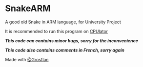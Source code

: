# SnakeARM

A good old Snake in ARM language, for University Project

It is recommended to run this program on [CPUlator](https://cpulator.01xz.net/?sys=arm-de1soc)

***This code can contains minor bugs, sorry for the inconvenience***

***This code also contains comments in French, sorry again***

Made with [@Grosflan](https://github.com/Grosflan)
